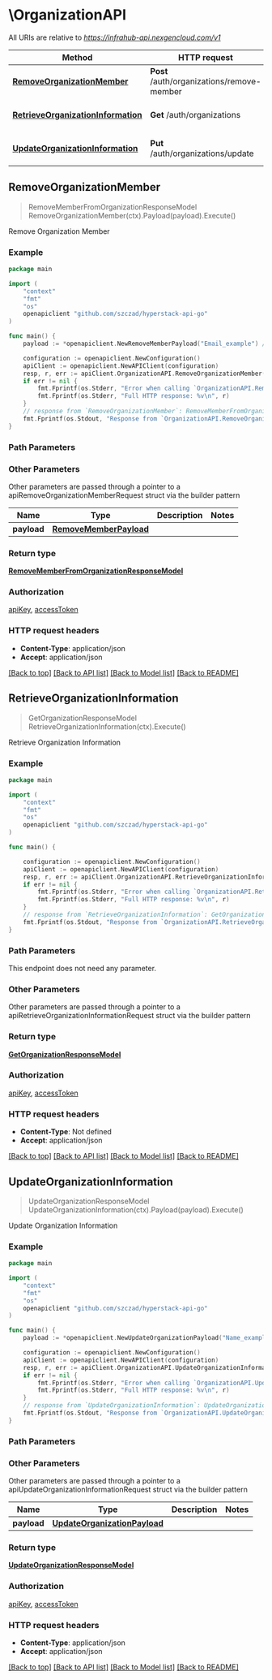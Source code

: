 # \OrganizationAPI

All URIs are relative to *https://infrahub-api.nexgencloud.com/v1*

Method | HTTP request | Description
------------- | ------------- | -------------
[**RemoveOrganizationMember**](OrganizationAPI.md#RemoveOrganizationMember) | **Post** /auth/organizations/remove-member | Remove Organization Member
[**RetrieveOrganizationInformation**](OrganizationAPI.md#RetrieveOrganizationInformation) | **Get** /auth/organizations | Retrieve Organization Information
[**UpdateOrganizationInformation**](OrganizationAPI.md#UpdateOrganizationInformation) | **Put** /auth/organizations/update | Update Organization Information



## RemoveOrganizationMember

> RemoveMemberFromOrganizationResponseModel RemoveOrganizationMember(ctx).Payload(payload).Execute()

Remove Organization Member



### Example

```go
package main

import (
	"context"
	"fmt"
	"os"
	openapiclient "github.com/szczad/hyperstack-api-go"
)

func main() {
	payload := *openapiclient.NewRemoveMemberPayload("Email_example") // RemoveMemberPayload | 

	configuration := openapiclient.NewConfiguration()
	apiClient := openapiclient.NewAPIClient(configuration)
	resp, r, err := apiClient.OrganizationAPI.RemoveOrganizationMember(context.Background()).Payload(payload).Execute()
	if err != nil {
		fmt.Fprintf(os.Stderr, "Error when calling `OrganizationAPI.RemoveOrganizationMember``: %v\n", err)
		fmt.Fprintf(os.Stderr, "Full HTTP response: %v\n", r)
	}
	// response from `RemoveOrganizationMember`: RemoveMemberFromOrganizationResponseModel
	fmt.Fprintf(os.Stdout, "Response from `OrganizationAPI.RemoveOrganizationMember`: %v\n", resp)
}
```

### Path Parameters



### Other Parameters

Other parameters are passed through a pointer to a apiRemoveOrganizationMemberRequest struct via the builder pattern


Name | Type | Description  | Notes
------------- | ------------- | ------------- | -------------
 **payload** | [**RemoveMemberPayload**](RemoveMemberPayload.md) |  | 

### Return type

[**RemoveMemberFromOrganizationResponseModel**](RemoveMemberFromOrganizationResponseModel.md)

### Authorization

[apiKey](../README.md#apiKey), [accessToken](../README.md#accessToken)

### HTTP request headers

- **Content-Type**: application/json
- **Accept**: application/json

[[Back to top]](#) [[Back to API list]](../README.md#documentation-for-api-endpoints)
[[Back to Model list]](../README.md#documentation-for-models)
[[Back to README]](../README.md)


## RetrieveOrganizationInformation

> GetOrganizationResponseModel RetrieveOrganizationInformation(ctx).Execute()

Retrieve Organization Information



### Example

```go
package main

import (
	"context"
	"fmt"
	"os"
	openapiclient "github.com/szczad/hyperstack-api-go"
)

func main() {

	configuration := openapiclient.NewConfiguration()
	apiClient := openapiclient.NewAPIClient(configuration)
	resp, r, err := apiClient.OrganizationAPI.RetrieveOrganizationInformation(context.Background()).Execute()
	if err != nil {
		fmt.Fprintf(os.Stderr, "Error when calling `OrganizationAPI.RetrieveOrganizationInformation``: %v\n", err)
		fmt.Fprintf(os.Stderr, "Full HTTP response: %v\n", r)
	}
	// response from `RetrieveOrganizationInformation`: GetOrganizationResponseModel
	fmt.Fprintf(os.Stdout, "Response from `OrganizationAPI.RetrieveOrganizationInformation`: %v\n", resp)
}
```

### Path Parameters

This endpoint does not need any parameter.

### Other Parameters

Other parameters are passed through a pointer to a apiRetrieveOrganizationInformationRequest struct via the builder pattern


### Return type

[**GetOrganizationResponseModel**](GetOrganizationResponseModel.md)

### Authorization

[apiKey](../README.md#apiKey), [accessToken](../README.md#accessToken)

### HTTP request headers

- **Content-Type**: Not defined
- **Accept**: application/json

[[Back to top]](#) [[Back to API list]](../README.md#documentation-for-api-endpoints)
[[Back to Model list]](../README.md#documentation-for-models)
[[Back to README]](../README.md)


## UpdateOrganizationInformation

> UpdateOrganizationResponseModel UpdateOrganizationInformation(ctx).Payload(payload).Execute()

Update Organization Information



### Example

```go
package main

import (
	"context"
	"fmt"
	"os"
	openapiclient "github.com/szczad/hyperstack-api-go"
)

func main() {
	payload := *openapiclient.NewUpdateOrganizationPayload("Name_example") // UpdateOrganizationPayload | 

	configuration := openapiclient.NewConfiguration()
	apiClient := openapiclient.NewAPIClient(configuration)
	resp, r, err := apiClient.OrganizationAPI.UpdateOrganizationInformation(context.Background()).Payload(payload).Execute()
	if err != nil {
		fmt.Fprintf(os.Stderr, "Error when calling `OrganizationAPI.UpdateOrganizationInformation``: %v\n", err)
		fmt.Fprintf(os.Stderr, "Full HTTP response: %v\n", r)
	}
	// response from `UpdateOrganizationInformation`: UpdateOrganizationResponseModel
	fmt.Fprintf(os.Stdout, "Response from `OrganizationAPI.UpdateOrganizationInformation`: %v\n", resp)
}
```

### Path Parameters



### Other Parameters

Other parameters are passed through a pointer to a apiUpdateOrganizationInformationRequest struct via the builder pattern


Name | Type | Description  | Notes
------------- | ------------- | ------------- | -------------
 **payload** | [**UpdateOrganizationPayload**](UpdateOrganizationPayload.md) |  | 

### Return type

[**UpdateOrganizationResponseModel**](UpdateOrganizationResponseModel.md)

### Authorization

[apiKey](../README.md#apiKey), [accessToken](../README.md#accessToken)

### HTTP request headers

- **Content-Type**: application/json
- **Accept**: application/json

[[Back to top]](#) [[Back to API list]](../README.md#documentation-for-api-endpoints)
[[Back to Model list]](../README.md#documentation-for-models)
[[Back to README]](../README.md)

